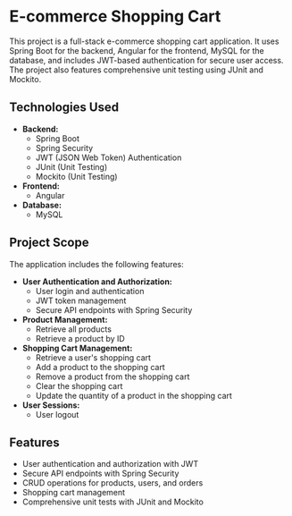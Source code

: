 # E-commerce Shopping Cart

This project is a full-stack e-commerce shopping cart application. It uses Spring Boot for the backend, Angular for the frontend, MySQL for the database, and includes JWT-based authentication for secure user access. The project also features comprehensive unit testing using JUnit and Mockito.

## Technologies Used

- **Backend:**
  - Spring Boot
  - Spring Security
  - JWT (JSON Web Token) Authentication
  - JUnit (Unit Testing)
  - Mockito (Unit Testing)
- **Frontend:**
  - Angular
- **Database:**
  - MySQL
 
## Project Scope

The application includes the following features:

- **User Authentication and Authorization:**
  - User login and authentication
  - JWT token management
  - Secure API endpoints with Spring Security
- **Product Management:**
  - Retrieve all products
  - Retrieve a product by ID
- **Shopping Cart Management:**
  - Retrieve a user's shopping cart
  - Add a product to the shopping cart
  - Remove a product from the shopping cart
  - Clear the shopping cart
  - Update the quantity of a product in the shopping cart
- **User Sessions:**
  - User logout

## Features

- User authentication and authorization with JWT
- Secure API endpoints with Spring Security
- CRUD operations for products, users, and orders
- Shopping cart management
- Comprehensive unit tests with JUnit and Mockito
